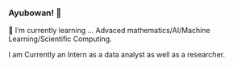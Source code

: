 ###  Ayubowan! 👋


 🌱 I’m currently learning ... Advaced mathematics/AI/Machine Learning/Scientific Computing.
 
 I am Currently an Intern as a data analyst as well as a researcher.
 

<!--
**SHandapangoda/SHandapangoda** is a ✨ _special_ ✨ repository because its `README.md` (this file) appears on your GitHub profile.

Here are some ideas to get you started:
!


-
-->
